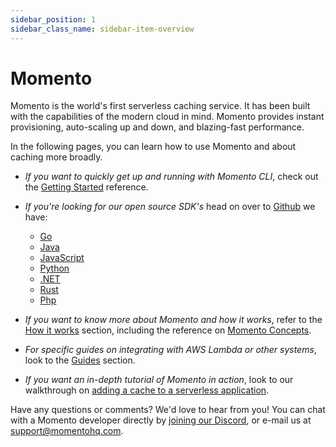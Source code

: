 ```yaml
---
sidebar_position: 1
sidebar_class_name: sidebar-item-overview
---
```


# Momento

Momento is the world's first serverless caching service. It has been built with the capabilities of the modern cloud in mind. Momento provides instant provisioning, auto-scaling up and down, and blazing-fast performance.

In the following pages, you can learn how to use Momento and about caching more broadly.

- _If you want to quickly get up and running with Momento CLI_, check out the [Getting Started](./getting-started) reference.

- _If you're looking for our open source SDK's_ head on over to [Github](https://github.com/momentohq) we have:
  - [Go](https://github.com/momentohq/client-sdk-go)
  - [Java](https://github.com/momentohq/client-sdk-java)
  - [JavaScript](https://github.com/momentohq/client-sdk-javascript)
  - [Python](https://github.com/momentohq/client-sdk-python)
  - [.NET](https://github.com/momentohq/client-sdk-dotnet)
  - [Rust](https://github.com/momentohq/client-sdk-rust)
  - [Php](https://github.com/momentohq/client-sdk-php)

- _If you want to know more about Momento and how it works_, refer to the [How it works](./how-it-works) section, including the reference on [Momento Concepts](./how-it-works/momento-concepts).

- _For specific guides on integrating with AWS Lambda or other systems_, look to the [Guides](./guides) section.

- _If you want an in-depth tutorial of Momento in action_, look to our walkthrough on [adding a cache to a serverless application](./serverless-cache-walkthrough).

Have any questions or comments?  We'd love to hear from you!  You can chat with a Momento developer directly by
[joining our Discord](https://discord.com/invite/3HkAKjUZGq), or e-mail us at [support@momentohq.com](mailto:support@momentohq.com).
